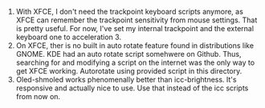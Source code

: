 1) With XFCE, I don't need the trackpoint keyboard scripts anymore, as XFCE can remember the trackpoint sensitivity from mouse settings. That is pretty useful. For now, I've set my internal trackpoint and the external keyboard one to acceleration 3.
2) On XFCE, ther is no built in auto rotate feature found in distributions like GNOME. KDE had an auto rotate script somehwere on Github. Thus, searching for and modifying a script on the internet was the only way to get XFCE working. Autorotate using provided script in this directory.
3) Oled-shmoled works phenomenally better than icc-brightness. It's responsive and actually nice to use. Use that instead of the icc scripts from now on.

